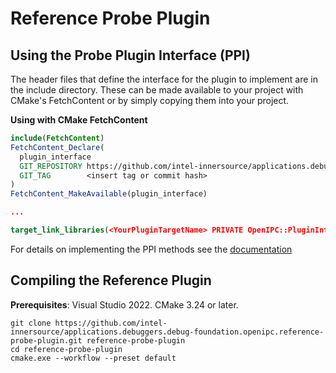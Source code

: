 # Reference Probe Plugin



## Using the Probe Plugin Interface (PPI)
The header files that define the interface for the plugin to implement are in the include directory. These can be made available to your project with CMake's FetchContent or by simply copying them into your project.

**Using with CMake FetchContent**
```cmake
include(FetchContent)
FetchContent_Declare(
  plugin_interface
  GIT_REPOSITORY https://github.com/intel-innersource/applications.debuggers.debug-foundation.openipc.reference-probe-plugin
  GIT_TAG        <insert tag or commit hash>
)
FetchContent_MakeAvailable(plugin_interface)

...

target_link_libraries(<YourPluginTargetName> PRIVATE OpenIPC::PluginInterface)
```

For details on implementing the PPI methods see the [documentation](https://goto.intel.com/ppidocs)

## Compiling the Reference Plugin

 **Prerequisites**: Visual Studio 2022. CMake 3.24 or later.

```
git clone https://github.com/intel-innersource/applications.debuggers.debug-foundation.openipc.reference-probe-plugin.git reference-probe-plugin
cd reference-probe-plugin
cmake.exe --workflow --preset default
```

